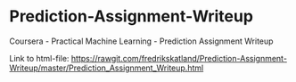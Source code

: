 # Prediction-Assignment-Writeup
Coursera - Practical Machine Learning - Prediction Assignment Writeup

Link to html-file: https://rawgit.com/fredrikskatland/Prediction-Assignment-Writeup/master/Prediction_Assignment_Writeup.html

